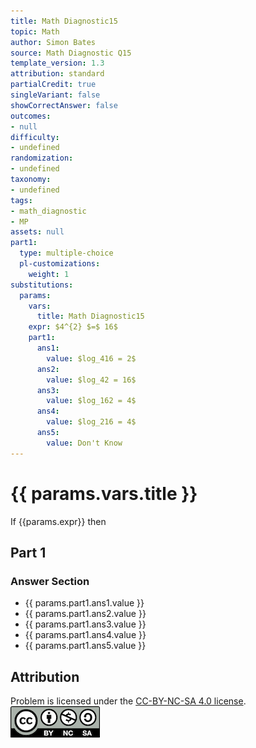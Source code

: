 ```yaml
---
title: Math Diagnostic15
topic: Math
author: Simon Bates
source: Math Diagnostic Q15
template_version: 1.3
attribution: standard
partialCredit: true
singleVariant: false
showCorrectAnswer: false
outcomes:
- null
difficulty:
- undefined
randomization:
- undefined
taxonomy:
- undefined
tags:
- math_diagnostic
- MP
assets: null
part1:
  type: multiple-choice
  pl-customizations:
    weight: 1
substitutions:
  params:
    vars:
      title: Math Diagnostic15
    expr: $4^{2} $=$ 16$
    part1:
      ans1:
        value: $log_416 = 2$
      ans2:
        value: $log_42 = 16$
      ans3:
        value: $log_162 = 4$
      ans4:
        value: $log_216 = 4$
      ans5:
        value: Don't Know
---
```

# {{ params.vars.title }}
If {{params.expr}} then

## Part 1

### Answer Section

- {{ params.part1.ans1.value }}
- {{ params.part1.ans2.value }}
- {{ params.part1.ans3.value }}
- {{ params.part1.ans4.value }}
- {{ params.part1.ans5.value }}

## Attribution

Problem is licensed under the [CC-BY-NC-SA 4.0 license](https://creativecommons.org/licenses/by-nc-sa/4.0/).<br> ![The Creative Commons 4.0 license requiring attribution-BY, non-commercial-NC, and share-alike-SA license.](https://raw.githubusercontent.com/firasm/bits/master/by-nc-sa.png)